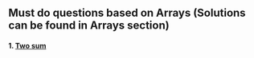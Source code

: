 ## Must do questions based on Arrays (Solutions can be found in Arrays section)

#### 1. [Two sum](https://leetcode.com/problems/two-sum/description/) 
